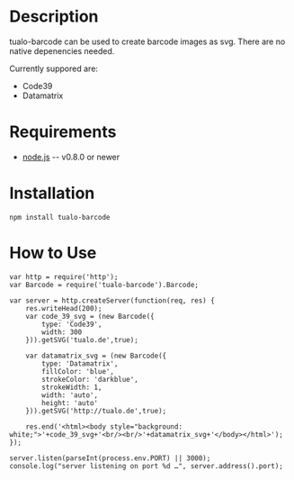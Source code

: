 Description
===========

tualo-barcode can be used to create barcode images as svg. There are no native depenencies needed.

Currently suppored are:
* Code39
* Datamatrix

Requirements
============

* [node.js](http://nodejs.org/) -- v0.8.0 or newer


Installation
============

    npm install tualo-barcode

How to Use
==========

	var http = require('http');
	var Barcode = require('tualo-barcode').Barcode;
	
	var server = http.createServer(function(req, res) {
		res.writeHead(200);
		var code_39_svg = (new Barcode({
			type: 'Code39',
			width: 300
		})).getSVG('tualo.de',true);
	
		var datamatrix_svg = (new Barcode({
			type: 'Datamatrix',
			fillColor: 'blue',
			strokeColor: 'darkblue',
			strokeWidth: 1,
			width: 'auto',
			height: 'auto'
		})).getSVG('http://tualo.de',true);
		
		res.end('<html><body style="background: white;">'+code_39_svg+'<br/><br/>'+datamatrix_svg+'</body></html>');
	});
	
	server.listen(parseInt(process.env.PORT) || 3000);
	console.log("server listening on port %d …", server.address().port);
